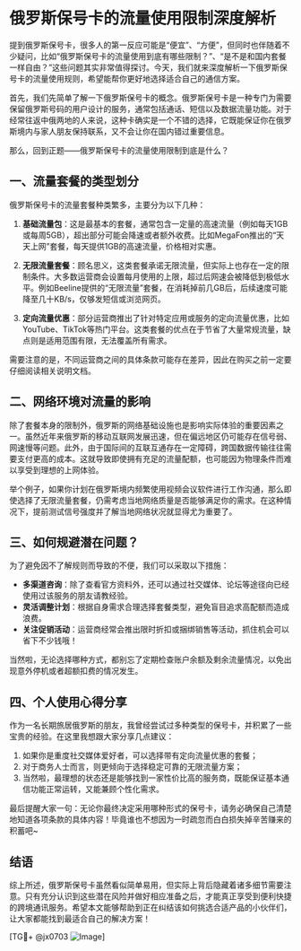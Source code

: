 # 俄罗斯保号卡的流量使用限制深度解析

提到俄罗斯保号卡，很多人的第一反应可能是“便宜”、“方便”，但同时也伴随着不少疑问，比如“俄罗斯保号卡的流量使用到底有哪些限制？”、“是不是和国内套餐一样自由？”这些问题其实非常值得探讨。今天，我们就来深度解析一下俄罗斯保号卡的流量使用规则，希望能帮你更好地选择适合自己的通信方案。

首先，我们先简单了解一下俄罗斯保号卡的概念。俄罗斯保号卡是一种专门为需要保留俄罗斯号码的用户设计的服务，通常包括通话、短信以及数据流量功能。对于经常往返中俄两地的人来说，这种卡确实是一个不错的选择，它既能保证你在俄罗斯境内与家人朋友保持联系，又不会让你在国内错过重要信息。

那么，回到正题——俄罗斯保号卡的流量使用限制到底是什么？

## 一、流量套餐的类型划分

俄罗斯保号卡的流量套餐种类繁多，主要分为以下几种：

1. **基础流量包**：这是最基本的套餐，通常包含一定量的高速流量（例如每天1GB或每周5GB），超出部分可能会降速或者额外收费。比如MegaFon推出的“天天上网”套餐，每天提供1GB的高速流量，价格相对实惠。

2. **无限流量套餐**：顾名思义，这类套餐承诺无限流量，但实际上也存在一定的限制条件。大多数运营商会设置每月使用的上限，超过后网速会被降低到极低水平。例如Beeline提供的“无限流量”套餐，在消耗掉前几GB后，后续速度可能降至几十KB/s，仅够发短信或浏览网页。

3. **定向流量优惠**：部分运营商推出了针对特定应用或服务的定向流量优惠，比如YouTube、TikTok等热门平台。这类套餐的优点在于节省了大量常规流量，缺点则是适用范围有限，无法覆盖所有需求。

需要注意的是，不同运营商之间的具体条款可能存在差异，因此在购买之前一定要仔细阅读相关说明文档。

## 二、网络环境对流量的影响

除了套餐本身的限制外，俄罗斯的网络基础设施也是影响实际体验的重要因素之一。虽然近年来俄罗斯的移动互联网发展迅速，但在偏远地区仍可能存在信号弱、网速慢等问题。此外，由于国际间的互联互通存在一定障碍，跨国数据传输往往需要支付更高的成本。这就导致即使拥有充足的流量配额，也可能因为物理条件而难以享受到理想的上网体验。

举个例子，如果你计划在俄罗斯境内频繁使用视频会议软件进行工作沟通，那么即使选择了无限流量套餐，仍需考虑当地网络质量是否能够满足你的需求。在这种情况下，提前测试信号强度并了解当地网络状况就显得尤为重要了。

## 三、如何规避潜在问题？

为了避免因不了解规则而导致的不便，我们可以采取以下措施：

- **多渠道咨询**：除了查看官方资料外，还可以通过社交媒体、论坛等途径向已经使用过该服务的朋友请教经验。
- **灵活调整计划**：根据自身需求合理选择套餐类型，避免盲目追求高配额而造成浪费。
- **关注促销活动**：运营商经常会推出限时折扣或捆绑销售等活动，抓住机会可以省下不少钱哦！

当然啦，无论选择哪种方式，都别忘了定期检查账户余额及剩余流量情况，以免出现意外停机或者超额扣费的情况发生。

## 四、个人使用心得分享

作为一名长期旅居俄罗斯的朋友，我曾经尝试过多种类型的保号卡，并积累了一些宝贵的经验。在这里我想跟大家分享几点建议：

1. 如果你是重度社交媒体爱好者，可以选择带有定向流量优惠的套餐；
2. 对于商务人士而言，则更倾向于选择稳定可靠的无限流量方案；
3. 当然啦，最理想的状态还是能够找到一家性价比高的服务商，既能保证基本通信功能正常运转，又能兼顾个性化需求。

最后提醒大家一句：无论你最终决定采用哪种形式的保号卡，请务必确保自己清楚地知道各项条款的具体内容！毕竟谁也不想因为一时疏忽而白白损失掉辛苦赚来的积蓄吧~

## 结语

综上所述，俄罗斯保号卡虽然看似简单易用，但实际上背后隐藏着诸多细节需要注意。只有充分认识到这些潜在风险并做好相应准备之后，才能真正享受到便利快捷的跨境通讯服务。希望本文能够帮助到正在纠结该如何挑选合适产品的小伙伴们，让大家都能找到最适合自己的解决方案！

[TG💪+ @jx0703 ![Image](https://github.com/user-attachments/assets/dbca1d08-cadb-493c-b0ec-ad6f7a83f270)]